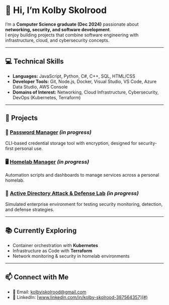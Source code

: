 # 👋 Hi, I’m Kolby Skolrood  

I’m a **Computer Science graduate (Dec 2024)** passionate about **networking, security, and software development**.  
I enjoy building projects that combine software engineering with infrastructure, cloud, and cybersecurity concepts.  

---

## 💻 Technical Skills  

- **Languages:** JavaScript, Python, C#, C++, SQL, HTML/CSS  
- **Developer Tools:** Git, Node.js, Docker, Visual Studio, VS Code, Azure Data Studio, AWS Console  
- **Domains of Interest:** Networking, Cloud Infrastructure, Cybersecurity, DevOps (Kubernetes, Terraform)

---

## 🚀 Projects  

### 🔑 [Password Manager](#) *(in progress)*  
CLI-based credential storage tool with encryption, designed for security-first personal use.  

### 🖥️ [Homelab Manager](#) *(in progress)*  
Automation scripts and dashboards to manage services across a personal homelab.  

### 🔐 [Active Directory Attack & Defense Lab](#) *(in progress)*  
Simulated enterprise environment for testing security monitoring, detection, and defense strategies.  

---

## 📚 Currently Exploring  

- Container orchestration with **Kubernetes**  
- Infrastructure as Code with **Terraform**  
- Network monitoring & security in homelab environments  

---

## 📫 Connect with Me  

- 📧 Email: [kolbyjskolrood@gmail.com](mailto:kolbyjskolrood@gmail.com)  
- 💼 LinkedIn: [www.linkedin.com/in/kolby-skolrood-387564357](#)  
